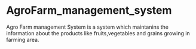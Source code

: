# AgroFarm_management_system
Agro Farm management System is a system which maintanins the information about the products like fruits,vegetables and grains growing in farming area.
